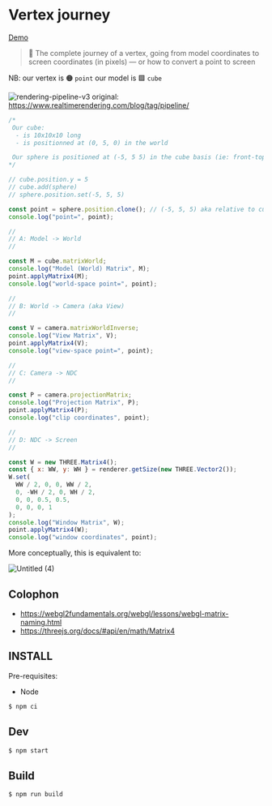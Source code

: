 # Vertex journey

[Demo](https://abernier.github.io/vertex-journey)

> 🧳 The complete journey of a vertex, going from model coordinates to screen coordinates (in pixels) — or how to convert a point to screen

NB: our vertex is 🟠 `point` our model is 🟪 `cube`

![rendering-pipeline-v3](https://user-images.githubusercontent.com/76580/200901612-e5fd61bd-62ed-4d9a-91c0-e7e2b7d5e18b.png)
original: https://www.realtimerendering.com/blog/tag/pipeline/

```js
/*
 Our cube:
  - is 10x10x10 long
  - is positionned at (0, 5, 0) in the world

 Our sphere is positioned at (-5, 5 5) in the cube basis (ie: front-top-left corner)
*/

// cube.position.y = 5
// cube.add(sphere)
// sphere.position.set(-5, 5, 5)

const point = sphere.position.clone(); // (-5, 5, 5) aka relative to cube
console.log("point=", point);

//
// A: Model -> World
//

const M = cube.matrixWorld;
console.log("Model (World) Matrix", M);
point.applyMatrix4(M);
console.log("world-space point=", point);

//
// B: World -> Camera (aka View)
//

const V = camera.matrixWorldInverse;
console.log("View Matrix", V);
point.applyMatrix4(V);
console.log("view-space point=", point);

//
// C: Camera -> NDC
//

const P = camera.projectionMatrix;
console.log("Projection Matrix", P);
point.applyMatrix4(P);
console.log("clip coordinates", point);

//
// D: NDC -> Screen
//

const W = new THREE.Matrix4();
const { x: WW, y: WH } = renderer.getSize(new THREE.Vector2());
W.set(
  WW / 2, 0, 0, WW / 2,
  0, -WH / 2, 0, WH / 2,
  0, 0, 0.5, 0.5,
  0, 0, 0, 1
);
console.log("Window Matrix", W);
point.applyMatrix4(W);
console.log("window coordinates", point);
```

More conceptually, this is equivalent to:

![Untitled (4)](https://user-images.githubusercontent.com/76580/200899430-209ec26e-42aa-4963-9a54-fbec17db66e9.png)


## Colophon

- https://webgl2fundamentals.org/webgl/lessons/webgl-matrix-naming.html
- https://threejs.org/docs/#api/en/math/Matrix4

## INSTALL

Pre-requisites:

- Node

```sh
$ npm ci
```

## Dev

```sh
$ npm start
```

## Build

```sh
$ npm run build
```
